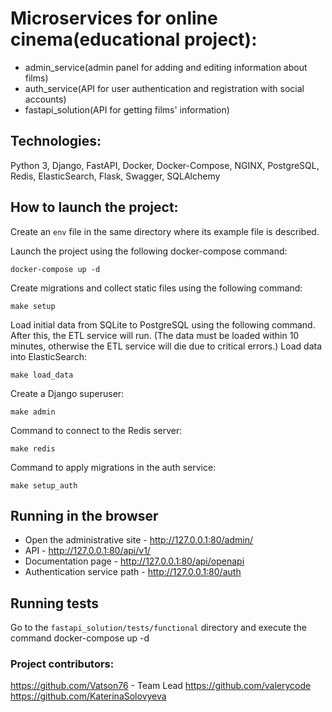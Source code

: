 # Microservices for online cinema(educational project):
- admin_service(admin panel for adding and editing information about films)
- auth_service(API for user authentication and registration with social accounts)
- fastapi_solution(API for getting films' information)

## Technologies:
Python 3, Django, FastAPI, Docker, Docker-Compose, NGINX, PostgreSQL, Redis, ElasticSearch, Flask, Swagger, SQLAlchemy

## How to launch the project:
Create an `env` file in the same directory where its example file is described.

Launch the project using the following docker-compose command:
```
docker-compose up -d
```
Create migrations and collect static files using the following command:
```
make setup
```
Load initial data from SQLite to PostgreSQL using the following command. After this, the ETL service will run.
(The data must be loaded within 10 minutes, otherwise the ETL service will die due to critical errors.)
Load data into ElasticSearch:
```
make load_data
```
Create a Django superuser:
```
make admin
```
Command to connect to the Redis server:
```
make redis
```
Command to apply migrations in the auth service:
```
make setup_auth
```

## Running in the browser
- Open the administrative site - http://127.0.0.1:80/admin/
- API - http://127.0.0.1:80/api/v1/
- Documentation page - http://127.0.0.1:80/api/openapi
- Authentication service path - http://127.0.0.1:80/auth

## Running tests
Go to the `fastapi_solution/tests/functional` directory and execute the command docker-compose up -d


### Project contributors:

https://github.com/Vatson76 - Team Lead
https://github.com/valerycode
https://github.com/KaterinaSolovyeva
